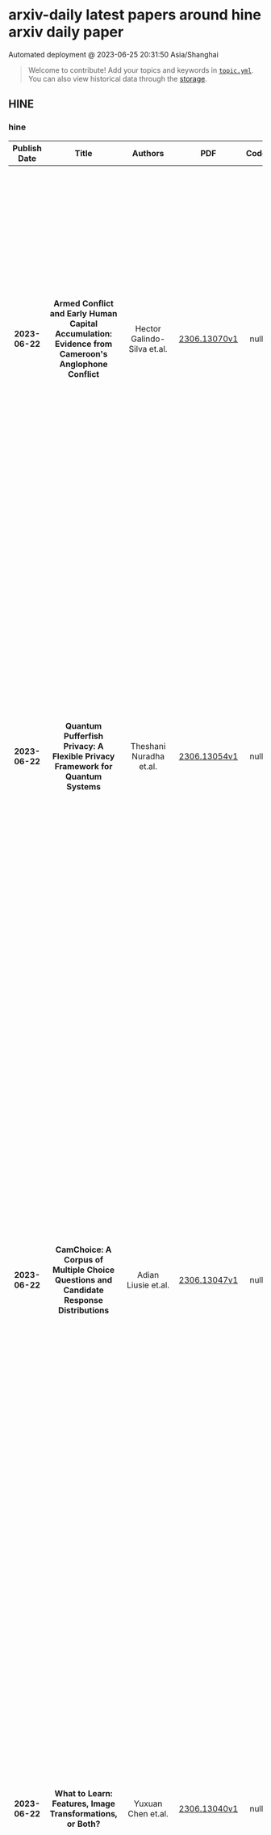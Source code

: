# arxiv-daily latest papers around hine arxiv daily paper
Automated deployment @ 2023-06-25 20:31:50 Asia/Shanghai
> Welcome to contribute! Add your topics and keywords in [`topic.yml`]({repo_url}/blob/main/database/topic.yml).
> You can also view historical data through the [storage]({repo_url}/blob/main/database/storage).

## HINE

### hine
|Publish Date|Title|Authors|PDF|Code|Abstract|
| :---: | :---: | :---: | :---: | :---: | :---: |
|**2023-06-22**|**Armed Conflict and Early Human Capital Accumulation: Evidence from Cameroon's Anglophone Conflict**|Hector Galindo-Silva et.al.|[2306.13070v1](http://arxiv.org/abs/2306.13070v1)|null|This paper examines the impact of the Anglophone Conflict in Cameroon on human capital accumulation. Using high-quality individual-level data on test scores and information on conflict-related violent events, a difference-in-differences design is employed to estimate the conflict's causal effects. The results show that an increase in violent events and conflict-related deaths causes a significant decline in test scores in reading and mathematics. The conflict also leads to higher rates of teacher absenteeism and reduced access to electricity in schools. These findings highlight the adverse consequences of conflict-related violence on human capital accumulation, particularly within the Anglophone subsystem. The study emphasizes the disproportionate burden faced by Anglophone pupils due to language-rooted tensions and segregated educational systems.|
|**2023-06-22**|**Quantum Pufferfish Privacy: A Flexible Privacy Framework for Quantum Systems**|Theshani Nuradha et.al.|[2306.13054v1](http://arxiv.org/abs/2306.13054v1)|null|We propose a versatile privacy framework for quantum systems, termed quantum pufferfish privacy (QPP). Inspired by classical pufferfish privacy, our formulation generalizes and addresses limitations of quantum differential privacy by offering flexibility in specifying private information, feasible measurements, and domain knowledge. We show that QPP can be equivalently formulated in terms of the Datta-Leditzky information spectrum divergence, thus providing the first operational interpretation thereof. We reformulate this divergence as a semi-definite program and derive several properties of it, which are then used to prove convexity, composability, and post-processing of QPP mechanisms. Parameters that guarantee QPP of the depolarization mechanism are also derived. We analyze the privacy-utility tradeoff of general QPP mechanisms and, again, study the depolarization mechanism as an explicit instance. The QPP framework is then applied to privacy auditing for identifying privacy violations via a hypothesis testing pipeline that leverages quantum algorithms. Connections to quantum fairness and other quantum divergences are also explored and several variants of QPP are examined.|
|**2023-06-22**|**CamChoice: A Corpus of Multiple Choice Questions and Candidate Response Distributions**|Adian Liusie et.al.|[2306.13047v1](http://arxiv.org/abs/2306.13047v1)|null|Multiple Choice examinations are a ubiquitous form of assessment that is used to measure the ability of candidates across various domains and tasks. Maintaining the quality of proposed questions is of great importance to test designers, and therefore newly proposed questions go through several pre-test evaluation stages before they can be deployed into real-world exams. This process is currently quite manual, which can lead to time lags in the question development cycle. Automating this process would lead to a large improvement in efficiency, however, current datasets do not contain sufficient pre-test analysis information. In this paper, we introduce CamChoice; a multiple-choice comprehension dataset with questions at different target levels, where questions have the true candidate selected options distributions. We introduce the task of candidate distribution matching, propose several evaluation metrics for the task, and demonstrate that automatic systems trained on RACE++ can be leveraged as baselines for our task. We further demonstrate that these automatic systems can be used for practical pre-test evaluation tasks such as detecting underperforming distractors, where our detection systems can automatically identify poor distractors that few candidates select. We release the data publicly for future research.|
|**2023-06-22**|**What to Learn: Features, Image Transformations, or Both?**|Yuxuan Chen et.al.|[2306.13040v1](http://arxiv.org/abs/2306.13040v1)|null|Long-term visual localization is an essential problem in robotics and computer vision, but remains challenging due to the environmental appearance changes caused by lighting and seasons. While many existing works have attempted to solve it by directly learning invariant sparse keypoints and descriptors to match scenes, these approaches still struggle with adverse appearance changes. Recent developments in image transformations such as neural style transfer have emerged as an alternative to address such appearance gaps. In this work, we propose to combine an image transformation network and a feature-learning network to improve long-term localization performance. Given night-to-day image pairs, the image transformation network transforms the night images into day-like conditions prior to feature matching; the feature network learns to detect keypoint locations with their associated descriptor values, which can be passed to a classical pose estimator to compute the relative poses. We conducted various experiments to examine the effectiveness of combining style transfer and feature learning and its training strategy, showing that such a combination greatly improves long-term localization performance.|
|**2023-06-22**|**GT-TSCH: Game-Theoretic Distributed TSCH Scheduler for Low-Power IoT Networks**|Omid Tavallaie et.al.|[2306.13039v1](http://arxiv.org/abs/2306.13039v1)|null|Time-Slotted Channel Hopping (TSCH) is a synchronous medium access mode of the IEEE 802.15.4e standard designed for providing low-latency and highly-reliable end-to-end communication. TSCH constructs a communication schedule by combining frequency channel hopping with Time Division Multiple Access (TDMA). In recent years, IETF designed several standards to define general mechanisms for the implementation of TSCH. However, the problem of updating the TSCH schedule according to the changes of the wireless link quality and node's traffic load left unresolved. In this paper, we use non-cooperative game theory to propose GT-TSCH, a distributed TSCH scheduler designed for low-power IoT applications. By considering selfish behavior of nodes in packet forwarding, GT-TSCH updates the TSCH schedule in a distributed approach with low control overhead by monitoring the queue length, the place of the node in the Directed Acyclic Graph (DAG) topology, the quality of the wireless link, and the data packet generation rate. We prove the existence and uniqueness of Nash equilibrium in our game model and we find the optimal number of TSCH Tx timeslots to update the TSCH slotframe. To examine the performance of our contribution, we implement GT-TSCH on Zolertia Firefly IoT motes and the Contiki-NG Operating System (OS). The evaluation results reveal that GT-TSCH improves performance in terms of throughput and end-to-end delay compared to the state-of-the-art method.|
|**2023-06-22**|**Impacts and Risk of Generative AI Technology on Cyber Defense**|Subash Neupane et.al.|[2306.13033v1](http://arxiv.org/abs/2306.13033v1)|null|Generative Artificial Intelligence (GenAI) has emerged as a powerful technology capable of autonomously producing highly realistic content in various domains, such as text, images, audio, and videos. With its potential for positive applications in creative arts, content generation, virtual assistants, and data synthesis, GenAI has garnered significant attention and adoption. However, the increasing adoption of GenAI raises concerns about its potential misuse for crafting convincing phishing emails, generating disinformation through deepfake videos, and spreading misinformation via authentic-looking social media posts, posing a new set of challenges and risks in the realm of cybersecurity. To combat the threats posed by GenAI, we propose leveraging the Cyber Kill Chain (CKC) to understand the lifecycle of cyberattacks, as a foundational model for cyber defense. This paper aims to provide a comprehensive analysis of the risk areas introduced by the offensive use of GenAI techniques in each phase of the CKC framework. We also analyze the strategies employed by threat actors and examine their utilization throughout different phases of the CKC, highlighting the implications for cyber defense. Additionally, we propose GenAI-enabled defense strategies that are both attack-aware and adaptive. These strategies encompass various techniques such as detection, deception, and adversarial training, among others, aiming to effectively mitigate the risks posed by GenAI-induced cyber threats.|
|**2023-06-22**|**Methodological Reflections on the MOND/Dark Matter Debate**|Patrick M. Duerr et.al.|[2306.13026v1](http://arxiv.org/abs/2306.13026v1)|null|The paper re-examines the principal methodological questions, arising in the debate over the cosmological standard model's postulate of Dark Matter vs. rivalling proposals that modify standard (Newtonian and general-relativistic) gravitational theory, the so-called Modified Newtonian Dynamics (MOND) and its subsequent extensions. What to make of such seemingly radical challenges of cosmological orthodoxy? In the first part of our paper, we assess MONDian theories through the lens of key ideas of major 20th century philosophers of science (Popper, Kuhn, Lakatos, and Laudan), thereby rectifying widespread misconceptions and misapplications of these ideas common in the pertinent MOND-related literature. None of these classical methodological frameworks, which render precise and systematise the more intuitive judgements prevalent in the scientific community, yields a favourable verdict on MOND and its successors -- contrary to claims in the MOND-related literature by some of these theories' advocates; the respective theory appraisals are largely damning. Drawing on these insights, the paper's second part zooms in on the most common complaint about MONDian theories, their ad-hocness. We demonstrate how the recent coherentist model of ad-hocness captures, and fleshes out, the underlying -- but too often insufficiently articulated -- hunches underlying this critique. MONDian theories indeed come out as severely ad hoc: they do not cohere well with either theoretical or empirical-factual background knowledge. In fact, as our complementary comparison with the cosmological standard model's Dark Matter postulate shows, with respect to ad-hocness, MONDian theories fare worse than the cosmological standard model.|
|**2023-06-22**|**Apolitical Intelligence? Auditing Delphi's responses on controversial political issues in the US**|Jonathan H. Rystrøm et.al.|[2306.13000v1](http://arxiv.org/abs/2306.13000v1)|null|As generative language models are deployed in ever-wider contexts, concerns about their political values have come to the forefront with critique from all parts of the political spectrum that the models are biased and lack neutrality. However, the question of what neutrality is and whether it is desirable remains underexplored. In this paper, I examine neutrality through an audit of Delphi [arXiv:2110.07574], a large language model designed for crowdsourced ethics. I analyse how Delphi responds to politically controversial questions compared to different US political subgroups. I find that Delphi is poorly calibrated with respect to confidence and exhibits a significant political skew. Based on these results, I examine the question of neutrality from a data-feminist lens, in terms of how notions of neutrality shift power and further marginalise unheard voices. These findings can hopefully contribute to a more reflexive debate about the normative questions of alignment and what role we want generative models to play in society.|
|**2023-06-22**|**Can a single image processing algorithm work equally well across all phases of DCE-MRI?**|Adam G. Tattersall et.al.|[2306.12988v1](http://arxiv.org/abs/2306.12988v1)|null|Image segmentation and registration are said to be challenging when applied to dynamic contrast enhanced MRI sequences (DCE-MRI). The contrast agent causes rapid changes in intensity in the region of interest and elsewhere, which can lead to false positive predictions for segmentation tasks and confound the image registration similarity metric. While it is widely assumed that contrast changes increase the difficulty of these tasks, to our knowledge no work has quantified these effects. In this paper we examine the effect of training with different ratios of contrast enhanced (CE) data on two popular tasks: segmentation with nnU-Net and Mask R-CNN and registration using VoxelMorph and VTN. We experimented further by strategically using the available datasets through pretraining and fine tuning with different splits of data. We found that to create a generalisable model, pretraining with CE data and fine tuning with non-CE data gave the best result. This interesting find could be expanded to other deep learning based image processing tasks with DCE-MRI and provide significant improvements to the models performance.|
|**2023-06-22**|**Towards More Realistic Membership Inference Attacks on Large Diffusion Models**|Jan Dubiński et.al.|[2306.12983v1](http://arxiv.org/abs/2306.12983v1)|null|Generative diffusion models, including Stable Diffusion and Midjourney, can generate visually appealing, diverse, and high-resolution images for various applications. These models are trained on billions of internet-sourced images, raising significant concerns about the potential unauthorized use of copyright-protected images. In this paper, we examine whether it is possible to determine if a specific image was used in the training set, a problem known in the cybersecurity community and referred to as a membership inference attack. Our focus is on Stable Diffusion, and we address the challenge of designing a fair evaluation framework to answer this membership question. We propose a methodology to establish a fair evaluation setup and apply it to Stable Diffusion, enabling potential extensions to other generative models. Utilizing this evaluation setup, we execute membership attacks (both known and newly introduced). Our research reveals that previously proposed evaluation setups do not provide a full understanding of the effectiveness of membership inference attacks. We conclude that the membership inference attack remains a significant challenge for large diffusion models (often deployed as black-box systems), indicating that related privacy and copyright issues will persist in the foreseeable future.|
|**2023-06-22**|**On the Degree of Dynamical Packing in the Kepler Multi-planet Systems**|Alysa Obertas et.al.|[2306.12967v1](http://arxiv.org/abs/2306.12967v1)|null|Current planet formation theories rely on initially compact orbital configurations undergoing a (possibly extended) phase of giant impacts following the dispersal of the dissipative protoplanetary disk. The orbital architectures of observed mature exoplanet systems have likely been strongly sculpted by chaotic dynamics, instabilities, and giant impacts. One possible signature of systems continually reshaped by instabilities and mergers is their dynamical packing. Early Kepler data showed that many multi-planet systems are maximally packed - placing an additional planet between an observed pair would make the system unstable. However, this result relied on placing the inserted planet in the most optimistic configuration for stability (e.g., circular orbits). While this would be appropriate in an ordered and dissipative picture of planet formation (i.e. planets dampen into their most stable configurations), we argue that this best-case scenario for stability is rarely realized due to the strongly chaotic nature of planet formation. Consequently, the degree of dynamical packing in multi-planet systems under a realistic formation model is likely significantly higher than previously realized. We examine the full Kepler multi planet sample through this new lens, showing that ~60-95% of Kepler multi-planet systems are strongly packed and that dynamical packing increases with multiplicity. This may be a signature of dynamical sculpting or of undetected planets, showing that dynamical packing is an important metric that can be incorporated into planet formation modelling or when searching for unseen planets.|
|**2023-06-22**|**A New Constraint on the Simulation of the Intergalactic Medium through the Evolution of the Neutral Hydrogen Fraction in the Epoch of Reionization**|S. Mobina Hosseini et.al.|[2306.12954v1](http://arxiv.org/abs/2306.12954v1)|null|The thermal history of the intergalactic medium is full of extremely useful data in the field of astrophysics and cosmology. In other words, by examining this environment in different redshifts, the effects of cosmology and astrophysics can be observed side by side. Therefore, simulation is our very powerful tool to reach a suitable model for the intergalactic medium, both in terms of cosmology and astrophysics. In this work, we have simulated the intergalactic medium with the help of the 21cmFAST code and compared the evolution of the neutral hydrogen fraction in different initial conditions. Considerable works arbitrarily determine many important effective parameters in the thermal history of the intergalactic medium without any constraints, and usually, there is a lot of flexibility for modeling. Nonetheless, in this work, by focusing on the evolution of the neutral hydrogen fraction in different models and comparing it with observational data, we have eliminated many models and introduced only limited simulation models that could confirm the observations with sufficient accuracy. This issue becomes thoroughly vital from the point that, in addition to restricting the models through the neutral hydrogen fraction, it can also impose restrictions on the parameters affecting its changes. However, we hope that in future works, by enhancing the observational data and increasing their accuracy, more compatible models with the history of the intergalactic medium can be achieved.|
|**2023-06-22**|**The source of electrons at comet 67P**|P. Stephenson et.al.|[2306.12942v1](http://arxiv.org/abs/2306.12942v1)|null|We examine the origin of electrons in a weakly outgassing comet, using Rosetta mission data and a 3D collisional model of electrons at a comet. We have calculated a new dataset of electron-impact ionization (EII) frequency throughout the Rosetta escort phase, with measurements of the Rosetta Plasma Consortium's Ion and Electron Sensor (RPC/IES). The EII frequency is evaluated in 15-minute intervals and compared to other Rosetta datasets.   Electron-impact ionization is the dominant source of electrons at 67P away from perihelion and is highly variable (by up to three orders of magnitude). Around perihelion, EII is much less variable and less efficient than photoionization at Rosetta. Several drivers of the EII frequency are identified, including magnetic field strength and the outgassing rate. Energetic electrons are correlated to the Rosetta-upstream solar wind potential difference, confirming that the ionizing electrons are solar wind electrons accelerated by an ambipolar field.   The collisional test particle model incorporates a spherically symmetric, pure water coma and all the relevant electron-neutral collision processes. Electric and magnetic fields are stationary model inputs, and are computed using a fully-kinetic, collisionless Particle-in-Cell simulation. Collisional electrons are modelled at outgassing rates of $Q=10^{26}$ s$^{-1}$ and $Q=1.5\times10^{27}$ s$^{-1}$. Secondary electrons are the dominant population within a weakly outgassing comet. These are produced by collisions of solar wind electrons with the neutral coma.   The implications of large ion flow speed estimates at Rosetta, away from perihelion, are discussed in relation to multi-instrument studies and the new results of the EII frequency obtained in the present study.|
|**2023-06-22**|**Cross-lingual Cross-temporal Summarization: Dataset, Models, Evaluation**|Ran Zhang et.al.|[2306.12916v1](http://arxiv.org/abs/2306.12916v1)|null|While summarization has been extensively researched in natural language processing (NLP), cross-lingual cross-temporal summarization (CLCTS) is a largely unexplored area that has the potential to improve cross-cultural accessibility, information sharing, and understanding. This paper comprehensively addresses the CLCTS task, including dataset creation, modeling, and evaluation. We build the first CLCTS corpus, leveraging historical fictive texts and Wikipedia summaries in English and German, and examine the effectiveness of popular transformer end-to-end models with different intermediate task finetuning tasks. Additionally, we explore the potential of ChatGPT for CLCTS as a summarizer and an evaluator. Overall, we report evaluations from humans, ChatGPT, and several recent automatic evaluation metrics where we find our intermediate task finetuned end-to-end models generate bad to moderate quality summaries; ChatGPT as a summarizer (without any finetuning) provides moderate to good quality outputs and as an evaluator correlates moderately with human evaluations though it is prone to giving lower scores. ChatGPT also seems to be very adept at normalizing historical text. We finally test ChatGPT in a scenario with adversarially attacked and unseen source documents and find that ChatGPT is better at omission and entity swap than negating against its prior knowledge.|
|**2023-06-22**|**Consistent maps and their associated representation theorems**|Charles L. Samuels et.al.|[2306.12887v1](http://arxiv.org/abs/2306.12887v1)|null|A 2009 article of Allcock and Vaaler examined the vector space $\mathcal G := \overline{\mathbb Q}^\times/\overline{\mathbb Q}^\times_{\mathrm{tors}}$ over $\mathbb Q$, describing its completion with respect to the Weil height as a certain $L^1$ space. By involving an object called a consistent map, the author began efforts to establish representation theorems for the duals of spaces related to $\mathcal G$. Specifically, we provided representation theorems for the algebraic and continuous duals of $\overline{\mathbb Q}^\times/{\overline{\mathbb Z}}^\times$. We explore further applications of consistent maps to provide representation theorems for duals of other spaces arising in the work of Allcock and Vaaler. In particular, we establish a connection between consistent maps and locally constant functions on the space of places of $\overline{\mathbb Q}$. We further apply our new results to recover, as a corollary, a main theorem of our previous work.|
|**2023-06-22**|**Estimating dynamic treatment regimes for ordinal outcomes with household interference: Application in household smoking cessation**|Cong Jiang et.al.|[2306.12865v1](http://arxiv.org/abs/2306.12865v1)|null|The focus of precision medicine is on decision support, often in the form of dynamic treatment regimes (DTRs), which are sequences of decision rules. At each decision point, the decision rules determine the next treatment according to the patient's baseline characteristics, the information on treatments and responses accrued by that point, and the patient's current health status, including symptom severity and other measures. However, DTR estimation with ordinal outcomes is rarely studied, and rarer still in the context of interference - where one patient's treatment may affect another's outcome. In this paper, we introduce the proposed weighted proportional odds model (WPOM): a regression-based, doubly-robust approach to single-stage DTR estimation for ordinal outcomes. This method also accounts for the possibility of interference between individuals sharing a household through the use of covariate balancing weights derived from joint propensity scores. Examining different types of balancing weights, we verify the double robustness of WPOM with our adjusted weights via simulation studies. We further extend WPOM to multi-stage DTR estimation with household interference. Lastly, we demonstrate our proposed methodology in the analysis of longitudinal survey data from the Population Assessment of Tobacco and Health study, which motivates this work.|
|**2023-06-22**|**Price elasticity of electricity demand: Using instrumental variable regressions to address endogeneity and autocorrelation of high-frequency time series**|Silvana Tiedemann et.al.|[2306.12863v1](http://arxiv.org/abs/2306.12863v1)|null|This paper examines empirical methods for estimating the response of aggregated electricity demand to high-frequency price signals, the short-term elasticity of electricity demand. We investigate how the endogeneity of prices and the autocorrelation of the time series, which are particularly pronounced at hourly granularity, affect and distort common estimators. After developing a controlled test environment with synthetic data that replicate key statistical properties of electricity demand, we show that not only the ordinary least square (OLS) estimator is inconsistent (due to simultaneity), but so is a regular instrumental variable (IV) regression (due to autocorrelation). Using wind as an instrument, as it is commonly done, may result in an estimate of the demand elasticity that is inflated by an order of magnitude. We visualize the reason for the Thams bias using causal graphs and show that its magnitude depends on the autocorrelation of both the instrument, and the dependent variable. We further incorporate and adapt two extensions of the IV estimation, conditional IV and nuisance IV, which have recently been proposed by Thams et al. (2022). We show that these extensions can identify the true short-term elasticity in a synthetic setting and are thus particularly promising for future empirical research in this field.|
|**2023-06-22**|**Accuracy evaluation of a Low-Cost Differential Global Positioning System for mobile robotics**|Christian Blesing et.al.|[2306.12826v1](http://arxiv.org/abs/2306.12826v1)|null|Differential GPS, commonly referred as DGPS, is a well-known and very accurate localization system for many outdoor applications in particular for mobile outdoor robotics. The most common drawback of DGPS systems are the high costs for both base station and receivers. In this paper, we present a setup that uses third-party open-source software and a Ublox ZED-F9P chip to build a ROS-enabled low-cost DGPS setup that is ready to use in a few hours. The main goal of this paper is to analyze and evaluate the repetitive and absolute accuracy of the system. The first measurement also examines the differences between a SAPOS base station and a locally installed one consisting of low-cost components. During the evaluation process of the absolute accuracy, a moving mobile robot is used on the receiver side. It is tracked through a highly accurate VICON motion capture system.|
|**2023-06-22**|**An Enhanced Massive Black Hole Occupation Fraction Predicted in Cluster Dwarf Galaxies**|Michael Tremmel et.al.|[2306.12813v1](http://arxiv.org/abs/2306.12813v1)|null|The occupation fraction of massive black holes (MBHs) in low mass galaxies offers interesting insights into initial black hole seeding mechanisms and their mass assembly history, though disentangling these two effects remains challenging. Using the Romulus cosmological simulations we examine the impact of environment on the occupation fraction of MBHs in low mass galaxies. Unlike most modern cosmological simulations, Romulus seeds MBHs based on local gas properties, selecting very dense, pristine, and rapidly collapsing regions in the early Universe as sites to host MBHs without assuming anything about MBH occupation as a function of galaxy stellar mass, or halo mass, a priori. The simulations predict that dwarf galaxies with M$_{\star}<10^9$ M$_{\odot}$ in cluster environments are approximately two times more likely to host a MBH compared to those in the field. The predicted occupation fractions are remarkably consistent with those of nuclear star clusters. Across cluster and field environments, dwarf galaxies with earlier formation times are more likely to host a MBH. Thus, while the MBH occupation function is similar between cluster and field environments at high redshift ($z>3$), a difference arises as late-forming dwarfs -- which do not exist in the cluster environment -- begin to dominate in the field and pull the MBH occupation fraction down for low mass galaxies. Additionally, prior to in-fall some cluster dwarfs are similar to progenitors of massive, isolated galaxies, indicating that they might have grown to higher masses had they not been impeded by the cluster environment. While the population of MBHs in dwarf galaxies is already widely understood to be important for understanding MBH formation, this work demonstrates that environmental dependence is important to consider as future observations search for low mass black holes in dwarf galaxies.|
|**2023-06-22**|**Searching for supermassive charged gravitinos in underground experiments**|Krzysztof A. Meissner et.al.|[2306.12797v1](http://arxiv.org/abs/2306.12797v1)|null|We examine possible experimental signatures that may be exploited to search for stable supermassive particles with electric charges of $O(1)$ in future underground experiments, and the upcoming JUNO experiment in particular. The telltale signal would be a correlated sequence of three or more nuclear recoils along a straight line, corresponding to the motion of a non-relativistic ($\beta <10^{-2}$) particle that could enter the detector from any direction. We provide some preliminary estimates for the expected event rates.|
|**2023-06-22**|**Russian assimilatory palatalization is incomplete neutralization**|Sejin Oh et.al.|[2306.12789v1](http://arxiv.org/abs/2306.12789v1)|null|Incomplete neutralization refers to phonetic traces of underlying contrasts in phonologically neutralizing contexts. The present study examines one such context: Russian assimilatory palatalization in C+j sequences. Russian contrasts plain and palatalized consonants, with the plain consonants having a secondary articulation involving retraction of the tongue dorsum (velarization/uvularization). However, Russian also has stop-glide sequences that form near-minimal pairs with palatalized stops. In the environment preceding palatal glides, the contrast between palatalized and plain consonants is neutralized, due to the palatalization of the plain stop (assimilatory palatalization). The purpose of the study is to explore whether the neutralization is complete. To do so, we conducted an electromagnetic articulography (EMA) experiment examining temporal coordination and the spatial position of the tongue body in underlyingly palatalized consonants and those derived from assimilatory palatalization. Articulatory results from four native speakers of Russian revealed that gestures in both conditions are coordinated as complex segments, i.e., they are palatalized consonants. However, there are differences across conditions consistent with the residual presence of a tongue dorsum retraction gesture in the plain obstruents. We conclude that neutralization of the plain-palatal contrast in Russian is incomplete; consonants in the assimilatory palatalization condition exhibit inter-gestural coordination characteristic of palatalized consonants along with residual evidence of an underlying tongue dorsum retraction (velarization/uvularization) gesture.|
|**2023-06-22**|**Arrangement of nearby minima and saddles in the mixed spherical energy landscapes**|Jaron Kent-Dobias et.al.|[2306.12779v1](http://arxiv.org/abs/2306.12779v1)|null|The mixed spherical models were recently found to violate long-held assumptions about mean-field glassy dynamics. In particular, the threshold energy, where most stationary points are marginal and which in the simpler pure models attracts long-time dynamics, seems to lose significance. Here, we compute the typical distribution of stationary points relative to each other in mixed models with a replica symmetric complexity. We examine the stability of nearby points, accounting for the presence of an isolated eigenvalue in their spectrum due to their proximity. Despite finding rich structure not present in the pure models, we find nothing that distinguishes the points that do attract the dynamics. Instead, we find new geometric significance of the old threshold energy, and invalidate pictures of the arrangement most of marginal inherent states into a continuous manifold.|
|**2023-06-22**|**Quark flavour physics: status and future prospects**|Vladimir V. Gligorov et.al.|[2306.12728v1](http://arxiv.org/abs/2306.12728v1)|null|Quark flavour physics is the study of hadrons, their properties, and their decays into other particles. As a discipline it simultaneously catalogues the nature of physical states within the Standard Model of particle physics, and in doing so tests the consistency and completeness of the Standard Model's description of reality. Following the discovery of the Higgs field, it is more essential than ever to critically examine the Standard Model's own coherence. Precision studies of quark flavour are one of the most sensitive experimental instruments for this task. I give a brief and necessarily selective overview of recent developments in quark flavour physics and discuss prospects for the next generation of experiments and facilities, with an emphasis on the energy scales of beyond Standard Model physics probed by these types of measurements.|
|**2023-06-22**|**Multilingual Neural Machine Translation System for Indic to Indic Languages**|Sudhansu Bala Das et.al.|[2306.12693v1](http://arxiv.org/abs/2306.12693v1)|null|This paper gives an Indic-to-Indic (IL-IL) MNMT baseline model for 11 ILs implemented on the Samanantar corpus and analyzed on the Flores-200 corpus. All the models are evaluated using the BLEU score. In addition, the languages are classified under three groups namely East Indo- Aryan (EI), Dravidian (DR), and West Indo-Aryan (WI). The effect of language relatedness on MNMT model efficiency is studied. Owing to the presence of large corpora from English (EN) to ILs, MNMT IL-IL models using EN as a pivot are also built and examined. To achieve this, English- Indic (EN-IL) models are also developed, with and without the usage of related languages. Results reveal that using related languages is beneficial for the WI group only, while it is detrimental for the EI group and shows an inconclusive effect on the DR group, but it is useful for EN-IL models. Thus, related language groups are used to develop pivot MNMT models. Furthermore, the IL corpora are transliterated from the corresponding scripts to a modified ITRANS script, and the best MNMT models from the previous approaches are built on the transliterated corpus. It is observed that the usage of pivot models greatly improves MNMT baselines with AS-TA achieving the minimum BLEU score and PA-HI achieving the maximum score. Among languages, AS, ML, and TA achieve the lowest BLEU score, whereas HI, PA, and GU perform the best. Transliteration also helps the models with few exceptions. The best increment of scores is observed in ML, TA, and BN and the worst average increment is observed in KN, HI, and PA, across all languages. The best model obtained is the PA-HI language pair trained on PAWI transliterated corpus which gives 24.29 BLEU.|
|**2023-06-22**|**PCA matrix denoising is uniform**|Xin T. Tong et.al.|[2306.12690v1](http://arxiv.org/abs/2306.12690v1)|null|Principal component analysis (PCA) is a simple and popular tool for processing high-dimensional data. We investigate its effectiveness for matrix denoising. We assume i.i.d. high dimensional Gaussian noises with standard deviation $\sigma$ are added to clean data generated from a low dimensional subspace. We show that the distance between each pair of PCA-denoised data point and the clean data point is uniformly bounded by $\Otilde(\sigma)$, assuming a low-rank data matrix with mild singular value assumptions. We show such a condition could arise even if the data lies on curves. We then provide a general lower bound for the error of the denoised data matrix, which indicates PCA denoising gives a uniform error bound that is rate-optimal. Furthermore, we examine how the error bound impacts downstream applications such as empirical risk minimization, clustering, and manifold learning. Numerical results validate our theoretical findings and reveal the importance of the uniform error.|
|**2023-06-21**|**Social Media Emotions and IPO Returns**|Domonkos F. Vamossy et.al.|[2306.12602v1](http://arxiv.org/abs/2306.12602v1)|null|I examine potential mechanisms behind two stylized facts of initial public offerings (IPOs) returns. By analyzing investor sentiment expressed on StockTwits and Twitter, I find that emotions conveyed through these social media platforms can help explain the mispricing of IPO stocks. The abundance of information and opinions shared on social media can generate hype around certain stocks, leading to investors' irrational buying and selling decisions. This can result in an overvaluation of the stock in the short term but often leads to a correction in the long term as the stock's performance fails to meet the inflated expectations. In particular, I find that IPOs with high levels of pre-IPO investor enthusiasm tend to have a significantly higher first-day return of 29.54%, compared to IPOs with lower levels of pre-IPO investor enthusiasm, which have an average first-day return of 16.91%. However, this initial enthusiasm may be misplaced, as IPOs with high pre-IPO investor enthusiasm demonstrate a much lower average long-run industry-adjusted return of -8.53%, compared to IPOs with lower pre-IPO investor enthusiasm, which have an average long-run industry-adjusted return of -1.1%.|
|**2023-06-21**|**Investigating the accelerated expansion of the Universe through updated constraints on viable $f(R)$ models within the metric formalism**|Kumar Ravi et.al.|[2306.12585v1](http://arxiv.org/abs/2306.12585v1)|null|Modified theories of gravity encompass a class of $f(R)$-models that seek to elucidate the observed late time accelerated expansion of the universe. In this study, we examine a set of viable $f(R)$ models (Hu-Sawicki: two cases, Satrobinsky, Tsujikawa, exponential and arcTanh models) in metric formalism, using recent cosmological data sets: type Ia supernovae data, cosmic chronometer observations, baryonic acoustic oscillations data, data from H\textsc{ii} starburst galaxies, and local measurements of the Hubble parameter $H_0$. The model parameters are constrained using a Bayesian analysis with the Monte Carlo Markov Chain method. We employ statistical tools such as the Akaike Information Criterion, Bayesian Information Criterion, and reduced chi-square statistics to conduct a comparative investigation of these models. We determine the transition redshift, the evolution of total equation-of-state (EoS) parameter, and the EoS for the component responsible for current accelerated expansion to characterize the expansion's evolution. Taking into account the ``Hubble tension," we perform the study with and without a Gaussian prior for $H_0$ from local measurements. Our findings are as follows: (i) in many cases the $f(R)$ models are strongly favored over the standard $\Lambda$CDM model, (ii) the deviation parameter ($b$) significantly deviates from zero in several cases, (iii) the inclusion of local $H_0$ not only increases the fitted value of $H_0$ (as expected) but also affects the gap between predictions of $f(R)$ models and the $\Lambda$CDM model, and (iv) the relevant quantities characterizing the (accelerated) expansion of the universe obtained in our models are consistent with those obtained in a model-independent way by others. Our investigation and results present a compelling case for pursuing further research on $f(R)$ models with future observations to come.|
|**2023-06-21**|**Evaluating Large Language Models with NeuBAROCO: Syllogistic Reasoning Ability and Human-like Biases**|Risako Ando et.al.|[2306.12567v1](http://arxiv.org/abs/2306.12567v1)|null|This paper investigates whether current large language models exhibit biases in logical reasoning, similar to humans. Specifically, we focus on syllogistic reasoning, a well-studied form of inference in the cognitive science of human deduction. To facilitate our analysis, we introduce a dataset called NeuBAROCO, originally designed for psychological experiments that assess human logical abilities in syllogistic reasoning. The dataset consists of syllogistic inferences in both English and Japanese. We examine three types of biases observed in human syllogistic reasoning: belief biases, conversion errors, and atmosphere effects. Our findings demonstrate that current large language models struggle more with problems involving these three types of biases.|
|**2023-06-21**|**Global MHD Simulations of the Time-Dependent Corona**|Roberto Lionello et.al.|[2306.12551v1](http://arxiv.org/abs/2306.12551v1)|null|We describe, test, and apply a technique to incorporate full-sun, surface flux evolution into an MHD model of the global solar corona. Requiring only maps of the evolving surface flux, our method is similar to that of Lionello et al. (2013), but we introduce two ways to correct the electric field at the lower boundary to mitigate spurious currents. We verify the accuracy of our procedures by comparing to a reference simulation, driven with known flows and electric fields. We then present a thermodynamic MHD calculation lasting one solar rotation driven by maps from the magnetic flux evolution model of Schrijver & DeRosa (2003). The dynamic, time-dependent nature of the model corona is illustrated by examining the evolution of the open flux boundaries and forward modeled EUV emission, which evolve in response to surface flows and the emergence and cancellation flux. Although our main goal is to present the method, we briefly investigate the relevance of this evolution to properties of the slow solar wind, examining the mapping of dipped field lines to the topological signatures of the "S-Web" and comparing charge state ratios computed in the time-dependently driven run to a steady state equivalent. Interestingly, we find that driving on its own does not significantly improve the charge states ratios, at least in this modest resolution run that injects minimal helicity. Still, many aspects of the time-dependently driven model cannot be captured with traditional steady-state methods, and such a technique may be particularly relevant for the next generation of solar wind and CME models.|
|**2023-06-21**|**Bayesian inference and role of astrocytes in amyloid-beta dynamics with modelling of Alzheimer's disease using clinical data**|Hina Shaheen et.al.|[2306.12520v1](http://arxiv.org/abs/2306.12520v1)|null|Alzheimer's disease (AD) is a prominent, worldwide, age-related neurodegenerative disease that currently has no systemic treatment. Strong evidence suggests that permeable amyloid-beta peptide (Abeta) oligomers, astrogliosis and reactive astrocytosis cause neuronal damage in AD. A large amount of Abeta is secreted by astrocytes, which contributes to the total Abeta deposition in the brain. This suggests that astrocytes may also play a role in AD, leading to increased attention to their dynamics and associated mechanisms. Therefore, in the present study, we developed and evaluated novel stochastic models for Abeta growth using ADNI data to predict the effect of astrocytes on AD progression in a clinical trial. In the AD case, accurate prediction is required for a successful clinical treatment plan. Given that AD studies are observational in nature and involve routine patient visits, stochastic models provide a suitable framework for modelling AD. Using the approximate Bayesian computation (ABC) approach, the AD etiology may be modelled as a multi-state disease process. As a result, we use this approach to examine the weak and strong influence of astrocytes at multiple disease progression stages using ADNI data from the baseline to 2-year visits for AD patients whose ages ranged from 50 to 90 years. Based on ADNI data, we discovered that the strong astrocyte effect (i.e., a higher concentration of astrocytes as compared to Abeta) could help to lower or clear the growth of Abeta, which is a key to slowing down AD progression.|
